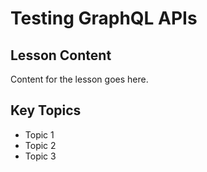 # Testing GraphQL APIs

## Lesson Content
Content for the lesson goes here.

## Key Topics
- Topic 1
- Topic 2
- Topic 3
